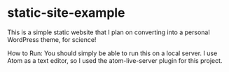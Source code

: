 # static-site-example
This is a simple static website that I plan on converting into a personal WordPress theme, for science!

How to Run:
You should simply be able to run this on a local server. I use Atom as a text editor, so I used the atom-live-server plugin for this project.
